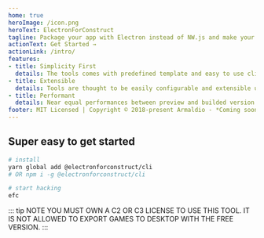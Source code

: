 ```yaml
---
home: true
heroImage: /icon.png
heroText: ElectronForConstruct
tagline: Package your app with Electron instead of NW.js and make your game development a breeze
actionText: Get Started →
actionLink: /intro/
features:
- title: Simplicity First
  details: The tools comes with predefined template and easy to use cli. Most of the things are preconfigured, context aware and user-friendly. Plug and play.
- title: Extensible
  details: Tools are thought to be easily configurable and extensible using plugins. It also comes with an well defined API that allow to extend efc by yourself*.
- title: Performant
  details: Near equal performances between preview and builded version. Electron is more stable than NW.js*.
footer: MIT Licensed | Copyright © 2018-present Armaldio - *Coming soon
---
```


## Super easy to get started

```bash
# install
yarn global add @electronforconstruct/cli
# OR npm i -g @electronforconstruct/cli 

# start hacking
efc
```

::: tip NOTE
YOU MUST OWN A C2 OR C3 LICENSE TO USE THIS TOOL. IT IS NOT ALLOWED TO EXPORT GAMES TO DESKTOP WITH THE FREE VERSION.
:::
